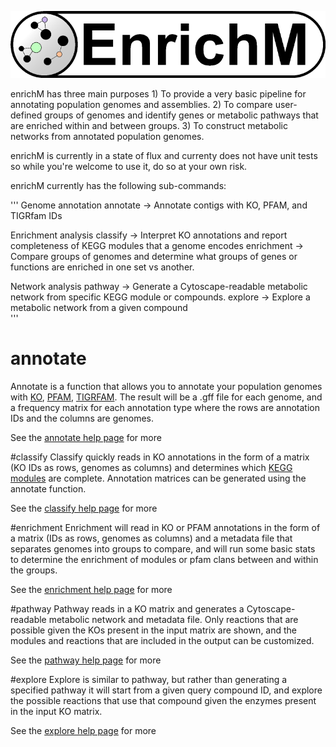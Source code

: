 ![logo](logo/logo.png)

enrichM has three main purposes
    1) To provide a very basic pipeline for annotating population genomes and assemblies. 
    2) To compare user-defined groups of genomes and identify genes or metabolic pathways that are enriched within and between groups. 
    3) To construct metabolic networks from annotated population genomes. 

enrichM is currently in a state of flux and currenty does not have unit tests so while you're welcome to use it, do so at your own risk.

enrichM currently has the following sub-commands:

'''
  Genome annotation
    annotate    -> Annotate contigs with KO, PFAM, and TIGRfam IDs

  Enrichment analysis
    classify    -> Interpret KO annotations and report completeness of KEGG modules that a genome encodes
    enrichment  -> Compare groups of genomes and determine what groups of genes or functions are enriched in one set vs another.
    
  Network analysis
    pathway     -> Generate a Cytoscape-readable metabolic network from specific KEGG module or compounds.
    explore     -> Explore a metabolic network from a given compound            
'''

# annotate
Annotate is a function that allows you to annotate your population genomes with [KO](http://www.kegg.jp/kegg/ko.html), [PFAM](http://pfam.xfam.org/), [TIGRFAM](http://www.jcvi.org/cgi-bin/tigrfams/index.cgi). The result will be a .gff file for each genome, and a frequency matrix for each annotation type where the rows are annotation IDs and the columns are genomes. 

See the [annotate help page](https://github.com/geronimp/enrichm/wiki) for more

#classify
Classify quickly reads in KO annotations in the form of a matrix (KO IDs as rows, genomes as columns) and determines which [KEGG modules](http://www.kegg.jp/kegg/module.html) are complete. Annotation matrices can be generated using the annotate function. 

See the [classify help page](https://github.com/geronimp/enrichm/wiki) for more

#enrichment
Enrichment will read in KO or PFAM annotations in the form of a matrix (IDs as rows, genomes as columns) and a metadata file that separates genomes into groups to compare, and will run some basic stats to determine the enrichment of modules or pfam clans between and within the groups. 

See the [enrichment help page](https://github.com/geronimp/enrichm/wiki) for more

#pathway
Pathway reads in a KO matrix and generates a Cytoscape-readable metabolic network and metadata file. Only reactions that are possible given the KOs present in the input matrix are shown, and the modules and reactions that are included in the output can be customized.

See the [pathway help page](https://github.com/geronimp/enrichm/wiki) for more

#explore
Explore is similar to pathway, but rather than generating a specified pathway it will start from a given query compound ID, and explore the possible reactions that use that compound given the enzymes present in the input KO matrix.

See the [explore help page](https://github.com/geronimp/enrichm/wiki) for more
